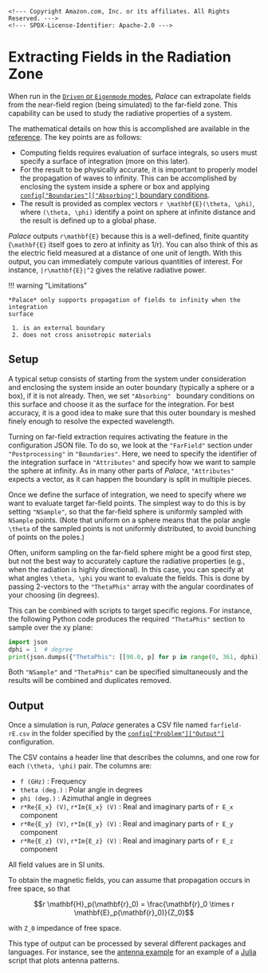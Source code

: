 ```@raw html
<!--- Copyright Amazon.com, Inc. or its affiliates. All Rights Reserved. --->
<!--- SPDX-License-Identifier: Apache-2.0 --->
```

# Extracting Fields in the Radiation Zone

When run in the [`Driven` or `Eigenmode` modes](../guide/problem.md), *Palace*
can extrapolate fields from the near-field region (being simulated) to the
far-field zone. This capability can be used to study the radiative properties of
a system.

The mathematical details on how this is accomplished are available in the
[reference](../reference.md#Far-field-extraction). The key points are as
follows:

  - Computing fields requires evaluation of surface integrals, so users must
    specify a surface of integration (more on this later).
  - For the result to be physically accurate, it is important to properly model
    the propagation of waves to infinity. This can be accomplished by enclosing
    the system inside a sphere or box and applying
    [`config["Boundaries"]["Absorbing"]` boundary
    conditions](../config/boundaries.md#boundaries%5B%22Absorbing%22%5D).
  - The result is provided as complex vectors ``r \mathbf{E}(\theta, \phi)``,
    where ``(\theta, \phi)`` identify a point on sphere at infinite distance and
    the result is defined up to a global phase.

*Palace* outputs ``r\mathbf{E}`` because this is a well-defined, finite quantity
(``\mathbf{E}`` itself goes to zero at infinity as 1/r). You can also think of
this as the electric field measured at a distance of one unit of length. With
this output, you can immediately compute various quantities of interest. For
instance, ``|r\mathbf{E}|^2`` gives the relative radiative power.

!!! warning "Limitations"
    
    *Palace* only supports propagation of fields to infinity when the integration
    surface
    
     1. is an external boundary
     2. does not cross anisotropic materials

## Setup

A typical setup consists of starting from the system under consideration and
enclosing the system inside an outer boundary (typically a sphere or a box), if
it is not already. Then, we set `"Absorbing" ` boundary conditions on this
surface and choose it as the surface for the integration. For best accuracy, it
is a good idea to make sure that this outer boundary is meshed finely enough to
resolve the expected wavelength.

Turning on far-field extraction requires activating the feature in the
configuration JSON file. To do so, we look at the `"FarField"` section under
`"Postprocessing"` in `"Boundaries"`. Here, we need to specify the identifier of
the integration surface in `"Attributes"` and specify how we want to sample the
sphere at infinity. As in many other parts of *Palace*, `"Attributes"` expects a
vector, as it can happen the boundary is split in multiple pieces.

Once we define the surface of integration, we need to specify where we want to
evaluate target far-field points. The simplest way to do this is by setting
`"NSample"`, so that the far-field sphere is uniformly sampled with `NSample`
points. (Note that uniform on a sphere means that the polar angle ``\theta`` of
the sampled points is not uniformly distributed, to avoid bunching of points on
the poles.)

Often, uniform sampling on the far-field sphere might be a good first step, but
not the best way to accurately capture the radiative properties (e.g., when the
radiation is highly directional). In this case, you can specify at what angles
``\theta, \phi`` you want to evaluate the fields. This is done by passing
2-vectors to the `"ThetaPhis"` array with the angular coordinates of your
choosing (in degrees).

This can be combined with scripts to target specific regions. For instance, the
following Python code produces the required `"ThetaPhis"` section to sample over
the xy plane:

```python
import json
dphi = 1  # degree
print(json.dumps({"ThetaPhis": [[90.0, p] for p in range(0, 361, dphi)]}))
```

Both `"NSample"` and `"ThetaPhis"` can be specified simultaneously and the
results will be combined and duplicates removed.

## Output

Once a simulation is run, *Palace* generates a CSV file named `farfield-rE.csv`
in the folder specified by the
[`config["Problem"]["Output"]`](../config/problem.md#config%5B%22Problem%22%5D)
configuration.

The CSV contains a header line that describes the columns, and one row for each
``(\theta, \phi)`` pair. The columns are:

  - `f (GHz)` : Frequency
  - `theta (deg.)` : Polar angle in degrees
  - `phi (deg.)` : Azimuthal angle in degrees
  - `r*Re{E_x} (V)`, `r*Im{E_x} (V)` : Real and imaginary parts of ``r E_x`` component
  - `r*Re{E_y} (V)`, `r*Im{E_y} (V)` : Real and imaginary parts of ``r E_y`` component
  - `r*Re{E_z} (V)`, `r*Im{E_z} (V)` : Real and imaginary parts of ``r E_z`` component

All field values are in SI units.

To obtain the magnetic fields, you can assume that propagation occurs in free
space, so that

```math
r \mathbf{H}_p(\mathbf{r}_0) = \frac{\mathbf{r}_0 \times r \mathbf{E}_p(\mathbf{r}_0)}{Z_0}
```

with ``Z_0`` impedance of free space.

This type of output can be processed by several different packages and
languages. For instance, see the [antenna example](../examples/antenna.md) for
an example of a [Julia](https://julialang.org/) script that plots antenna
patterns.
